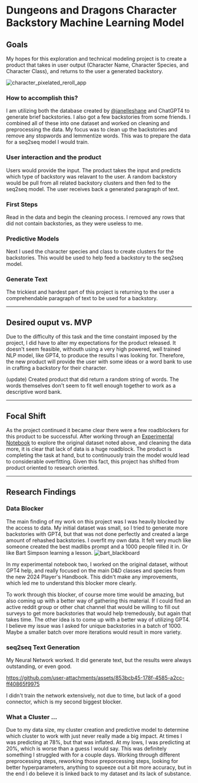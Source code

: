 # Dungeons and Dragons Character Backstory Machine Learning Model

<a id="notebook-one-header"> </a>

## Goals
My hopes for this exploration and technical modeling project is to create a product that takes in user output (Character Name, Character Species, and Character Class), and returns to the user a generated backstory. 

![character_pixelated_reroll_app](https://github.com/user-attachments/assets/aa6d8b87-4463-4c9e-a69d-b36c7e1339e9)


### How to accomplish this?
I am utilizing both the database created by [@janelleshane](https://github.com/janelleshane/DnD_bios) and ChatGPT4 to generate brief backstories. I also got a few backstories from some friends. I combined all of these into one dataset and worked on cleaning and preprocessing the data. My focus was to clean up the backstories and remove any stopwords and lemmentize words. This was to prepare the data for a seq2seq model I would train. 

### User interaction and the product
Users would provide the input. The product takes the input and predicts which type of backstory was relavant to the user. A random backstory would be pull from all related backstory clusters and then fed to the seq2seq model. The user receives back a generated paragraph of text. 

### First Steps
Read in the data and begin the cleaning process. I removed any rows that did not contain backstories, as they were useless to me. 

### Predictive Models
Next I used the character species and class to create clusters for the backstories. This would be used to help feed a backstory to the seq2seq model.

### Generate Text
The trickiest and hardest part of this project is returning to the user a comprehendable paragraph of text to be used for a backstory.

___

## Desired ouput vs. MVP
Due to the difficulty of this task and the time constaint imposed by the project, I did have to alter my expectations for the product released. It doesn't seem feasible, withouth using a very high powered, well trained NLP model, like GPT4, to produce the results I was looking for. Therefore, the new product will provide the user with some ideas or a word bank to use in crafting a backstory for their character. 

(update)
Created product that did return a random string of words. The words themselves don't seem to fit well enough together to work as a descriptive word bank. 

____

## Focal Shift
As the project continued it became clear there were a few roadblockers for this product to be successful. After working through an [Experimental Notebook](notebook-two-experimental.ipynb#notebook-two-header) to explore the original dataset noted above, and cleaning the data more, it is clear that lack of data is a huge roadblock. The product is completing the task at hand, but to continuously train the model would lead to considerable overfitting. Given this fact, this project has shifted from product oriented to research oriented. 

____

## Research Findings

### Data Blocker
The main finding of my work on this project was I was heavily blocked by the access to data. My initial dataset was small, so I tried to generate more backstories with GPT4, but that was not done perfectly and created a large amount of rehashed backstories. I overfit my own data. It felt very much like someone created the best madlibs prompt and a 1000 people filled it in. Or like Bart Simpson learning a lesson.
![bart_blackboard](https://github.com/user-attachments/assets/6adfc23e-efca-4756-a3b5-2623151c9799)

In my experimental notebook two, I worked on the original dataset, without GPT4 help, and really focused on the main D&D classes and species from the new 2024 Player's Handbook. This didn't make any improvements, which led me to understand this blocker more clearly. 

To work through this blocker, of course more time would be amazing, but also coming up with a better way of gathering this material. If I could find an active reddit group or other chat channel that would be willing to fill out surveys to get more backstories that would help tremedously, but again that takes time. The other idea is to come up with a better way of utilizing GPT4. I believe my issue was I asked for unique backstories in a batch of 1000. Maybe a smaller batch over more iterations would result in more variety. 

### seq2seq Text Generation
My Neural Network worked. It did generate text, but the results were always outstanding, or even good. 

https://github.com/user-attachments/assets/853bcb45-178f-4585-a2cc-ff40865f9975

I didn't train the network extensively, not due to time, but lack of a good connector, which is my second biggest blocker.

### What a Cluster ...
Due to my data size, my cluster creation and predictive model to determine which cluster to work with just never really made a big impact. At times I was predicting at 78%, but that was inflated. At my lows, I was predicting at 20%, which is worse than a guess I would say. This was definitely something I struggled with for a couple days. Working through different preprocessing steps, reworking those preporcessing steps, looking for better hyperparameters, anything to squeeze out a bit more accuracy, but in the end I do believe it is linked back to my dataset and its lack of substance. 

